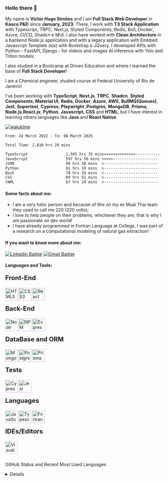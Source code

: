 ### Hello there 👋

My name is **Victor Hugo Simões** and I am **Full Stack Web Developer** in **Kasco P&D** since **January, 2023**. There, I work with **T3 Stack Application** with Typescript, TRPC, Next.js, Styled Components, Redis, Bull, Docker, Azure, CI/CD, Shadcn e MUI. I also have worked with **Clean Architecture** in a backend Node.js application and with a legacy application with Embbed Javascript Template (ejs) with Bootstrap e JQuery. I developed APIs with Python - FastAPI, Django - for videos and images AI inference with Yolo and Triton models. 

I also studied in a Bootcamp at Driven Education and where I learned the base of **Full Stack Developer**! 

I am a Chemical engineer, studied course at Federal University of Rio de Janeiro! 

I've been working with **TypeScript**, **Next.js**, **TRPC**, **Shadcn**, **Styled Components**, **Material UI**, **Redis**, **Docker**, **Azure**, **AWS**, **BullMQ(Queues)**, **Jest**, **Supertest**, **Cypress**, **Playwright** ,**Postgres**, **MongoDB**, **Prisma**, **Node.js**,**React.js**, **Python**, **Javascript**, **CSS** and **HTML**, but I have interest in learning others languages like **Java** and **React Native**. 

[![wakatime](https://wakatime.com/badge/user/b2f5c0ff-9b1c-4d58-9d1d-3119af5359d0.svg)](https://wakatime.com/@b2f5c0ff-9b1c-4d58-9d1d-3119af5359d0)

<!--START_SECTION:waka-->

```txt
From: 24 March 2022 - To: 08 March 2025

Total Time: 2,810 hrs 29 mins

TypeScript                 1,565 hrs 35 mins>>>>>>>>>>>>>>-----------   55.71 %
JavaScript                 597 hrs 56 mins >>>>>--------------------   21.28 %
JSON                       99 hrs 18 mins  >------------------------   03.53 %
Python                     81 hrs 19 mins  >------------------------   02.89 %
Bash                       78 hrs 19 mins  >------------------------   02.79 %
CSS                        69 hrs 52 mins  >------------------------   02.49 %
YAML                       67 hrs 29 mins  >------------------------   02.40 %
```

<!--END_SECTION:waka-->

#### Some facts about me: 

- I am a very hetic person and because of this on my ex Muai Thai team they used to call me 220 (220 volts);
- I love to help people on their problems, whichever they are, that is why I am passionate on dev world!
- I have already programmed in Fortran Language at College, I was part of a research on a computational modeling of natural gas extraction! 


#### If you want to know more about me:

 [![Linkedin Badge](https://img.shields.io/badge/LinkedIn-0077B5?style=for-the-badge&logo=linkedin&logoColor=white)](https://www.linkedin.com/in/victorhugosimoes/)
 [![Gmail Badge](https://img.shields.io/badge/Gmail-D14836?style=for-the-badge&logo=gmail&logoColor=white)](mailto:victorhugobs@eq.ufrj.br)
 

#### Languages and Tools:
<div>
  <p style="font-weight:700;font-size:20px"> Front-End </p>
  <img align="left" alt="HTML5" height="40px" src="https://img.shields.io/badge/html5-%23E34F26.svg?style=for-the-badge&logo=html5&logoColor=white" />
  <img align="left" alt="CSS3" height="40px" src="https://img.shields.io/badge/css3-%231572B6.svg?style=for-the-badge&logo=css3&logoColor=white" />
  <img align="left" alt="React" height="40px" src="https://img.shields.io/badge/react-%2320232a.svg?style=for-the-badge&logo=react&logoColor=%2361DAFB" />
</div>
<br />
<br />
<div>
  <p style="font-weight:700;font-size:20px"> Back-End </p>
  <img align="left" alt="Node" height="40px" src="https://img.shields.io/badge/node.js-6DA55F?style=for-the-badge&logo=node.js&logoColor=white" />
  <img align="left" alt="NPM" height="40px"  src="https://img.shields.io/badge/NPM-%23000000.svg?style=for-the-badge&logo=npm&logoColor=white" />
</div>
  <img align="left" alt="Express" height="40px" src="https://img.shields.io/badge/express.js-%23404d59.svg?style=for-the-badge&logo=express&logoColor=%2361DAFB"/>
</div>
<br />
<br />
<div>
  <p style="font-weight:700;font-size:20px"> DataBase and ORM </p>
  <img align="left" alt="MongoDB" height="40px"  src="https://img.shields.io/badge/MongoDB-%234ea94b.svg?style=for-the-badge&logo=mongodb&logoColor=white" />
  <img align="left" alt="Postgres" height="40px" src="https://img.shields.io/badge/postgres-%23316192.svg?style=for-the-badge&logo=postgresql&logoColor=white"/>
  <img align="left" alt="Prisma" height="40px" src="https://img.shields.io/badge/Prisma-3982CE?style=for-the-badge&logo=Prisma&logoColor=white"/>
</div>
<br />
<br />
<div>
  <p style="font-weight:700;font-size:20px"> Tests </p>
  <img align="left" alt="Cypress" height="40px" src="https://img.shields.io/badge/-cypress-%23E5E5E5?style=for-the-badge&logo=cypress&logoColor=058a5e"/>
  <img align="left" alt="Jest" height="40px" src="https://img.shields.io/badge/-jest-%23C21325?style=for-the-badge&logo=jest&logoColor=white"/>
</div>
<br />
<br />
<div>
   <p style="font-weight:700;font-size:20px"> Languages </p>
   <img align="left" alt="JavaScript" height="40px" src="https://img.shields.io/badge/javascript-%23323330.svg?style=for-the-badge&logo=javascript&logoColor=%23F7DF1E" />
   <img align="left" alt="Typescript" height="40px" src="https://img.shields.io/badge/typescript-%23007ACC.svg?style=for-the-badge&logo=typescript&logoColor=white"/>
   <img align="left" alt="Fortran" height="40px" src="https://img.shields.io/badge/Fortran-%23734F96.svg?style=for-the-badge&logo=fortran&logoColor=white"/>
</div>
<br />
<br />
<div>
  <p style="font-weight:700; font-size:20px"> IDEs/Editors </p>
  <img align="left" alt="Visual Studio Code" height="40px" src="https://img.shields.io/badge/Visual%20Studio%20Code-0078d7.svg?style=for-the-badge&logo=visual-studio-code&logoColor=white" />
<div>
 
<br />
<br />
<br />

<sumary> GitHub Status and Recent Most Used Languages </sumary>
<details>
<div align="left">
  <img height="180em" src="https://github-readme-stats.vercel.app/api?username=VicterHuger&show_icons=true&hide_border=true&hide=issues&theme=transparent&count_private=true&include_all_commits=true"/>
  <img height="180em" src="https://github-readme-stats.vercel.app/api/top-langs/?username=VicterHuger&layout=compact&langs_count=10&theme=transparent"/>
</div>
</details>
 


